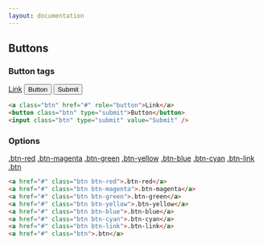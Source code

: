 ```yaml
---
layout: documentation
---
```

## Buttons

### Button tags
<div class="consola-example">
    <a class="btn" href="#" role="button">Link</a>
    <button class="btn" type="submit">Button</button>
    <input class="btn" type="submit" value="Submit" />
</div>

```html
<a class="btn" href="#" role="button">Link</a>
<button class="btn" type="submit">Button</button>
<input class="btn" type="submit" value="Submit" />
```

### Options

<div class="consola-example">
    <p>
        <a href="#" class="btn btn-red">.btn-red</a>
        <a href="#" class="btn btn-magenta">.btn-magenta</a>
        <a href="#" class="btn btn-green">.btn-green</a>
        <a href="#" class="btn btn-yellow">.btn-yellow</a>
        <a href="#" class="btn btn-blue">.btn-blue</a>
        <a href="#" class="btn btn-cyan">.btn-cyan</a>
        <a href="#" class="btn btn-link">.btn-link</a>
        <a href="#" class="btn">.btn</a>
    </p>
</div>

```html
<a href="#" class="btn btn-red">.btn-red</a>
<a href="#" class="btn btn-magenta">.btn-magenta</a>
<a href="#" class="btn btn-green">.btn-green</a>
<a href="#" class="btn btn-yellow">.btn-yellow</a>
<a href="#" class="btn btn-blue">.btn-blue</a>
<a href="#" class="btn btn-cyan">.btn-cyan</a>
<a href="#" class="btn btn-link">.btn-link</a>
<a href="#" class="btn">.btn</a>
```